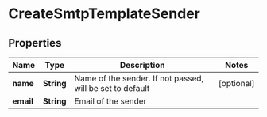 
# CreateSmtpTemplateSender

## Properties
Name | Type | Description | Notes
------------ | ------------- | ------------- | -------------
**name** | **String** | Name of the sender. If not passed, will be set to default |  [optional]
**email** | **String** | Email of the sender | 



